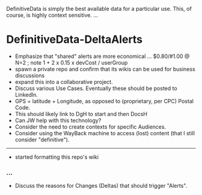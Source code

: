 DefinitiveData is simply the best available data for a particular use.  This, of course, is highly context sensitive.
...

# DefinitiveData-DeltaAlerts

* Emphasize that "shared" alerts are more economical ... $0.80/#1.00 @ N=2 ; note 1 + 2 x 0.15 x devCost / userGroup
* spawn a private repo and confirm that its wikis can be used for business discussions
* expand this into a collaborative project.
* Discuss various Use Cases.  Eventually these should be posted to LinkedIn.
* GPS = latitude + Longitude, as opposed to (proprietary, per CPC) Postal Code.
* This should likely link to DgH to start and then DocsH
* Can JW help with this technology?
* Consider the need to create contexts for specific Audiences.
* Consider using the WayBack machine to access (lost) content (that I still consider "definitive").

<hr>

* started formatting this repo's wiki

### ...

* Discuss the reasons for Changes (Deltas) that should trigger "Alerts".
